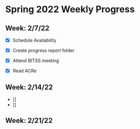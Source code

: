 # Spring 2022 Weekly Progress
## Week: 2/7/22
- [x] Schedule Availability
- [x] Create progress report folder
- [x] Attend BITSS meeting
- [x] Read ACRe


## Week: 2/14/22
- []
- []

## Week: 2/21/22
